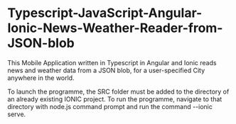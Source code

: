# Typescript-JavaScript-Angular-Ionic-News-Weather-Reader-from-JSON-blob
This Mobile Application written in Typescript in Angular and Ionic reads news and weather data from a JSON blob, for a user-specified City anywhere in the world.

To launch the programme, the SRC folder must be added to the directory of an already existing IONIC project. To run the programme,
navigate to that directory with node.js command prompt and run the command --ionic serve.
